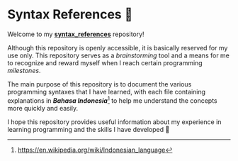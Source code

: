 # Syntax References :book:

Welcome to my [**syntax_references**](https://github.com/rendiandriyanto/syntax_references) repository!

Although this repository is openly accessible, it is basically reserved for my use only. This repository serves as a *brainstorming* tool and a means for me to recognize and reward myself when I reach certain programming *milestones*.

The main purpose of this repository is to document the various programming syntaxes that I have learned, with each file containing explanations in ***Bahasa Indonesia***[^1] to help me understand the concepts more quickly and easily.

I hope this repository provides useful information about my experience in learning programming and the skills I have developed :eyes:

[^1]: <https://en.wikipedia.org/wiki/Indonesian_language>

